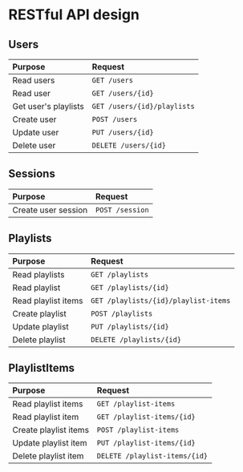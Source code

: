# RESTful API design

## Users

| Purpose              | Request                     |
| :------------------- | :-------------------------- |
| Read users           | `GET /users`                |
| Read user            | `GET /users/{id}`           |
| Get user's playlists | `GET /users/{id}/playlists` |
| Create user          | `POST /users`               |
| Update user          | `PUT /users/{id}`           |
| Delete user          | `DELETE /users/{id}`        |

## Sessions

| Purpose             | Request         |
| :------------------ | :-------------- |
| Create user session | `POST /session` |

## Playlists

| Purpose             | Request                              |
| :------------------ | :----------------------------------- |
| Read playlists      | `GET /playlists`                     |
| Read playlist       | `GET /playlists/{id}`                |
| Read playlist items | `GET /playlists/{id}/playlist-items` |
| Create playlist     | `POST /playlists`                    |
| Update playlist     | `PUT /playlists/{id}`                |
| Delete playlist     | `DELETE /playlists/{id}`             |

## PlaylistItems

| Purpose               | Request                       |
| :-------------------- | :---------------------------- |
| Read playlist items   | `GET /playlist-items`         |
| Read playlist item    | `GET /playlist-items/{id}`    |
| Create playlist items | `POST /playlist-items`        |
| Update playlist item  | `PUT /playlist-items/{id}`    |
| Delete playlist item  | `DELETE /playlist-items/{id}` |
